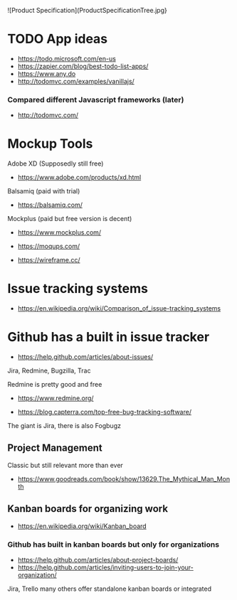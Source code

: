 ![Product Specification](ProductSpecificationTree.jpg}

# TODO App ideas

* https://todo.microsoft.com/en-us
* https://zapier.com/blog/best-todo-list-apps/
* https://www.any.do
* http://todomvc.com/examples/vanillajs/

### Compared different Javascript frameworks (later)
* http://todomvc.com/

# Mockup Tools

Adobe XD (Supposedly still free)
* https://www.adobe.com/products/xd.html

Balsamiq (paid with trial)
* https://balsamiq.com/

Mockplus (paid but free version is decent)
* https://www.mockplus.com/

* https://moqups.com/
* https://wireframe.cc/


# Issue tracking systems

* https://en.wikipedia.org/wiki/Comparison_of_issue-tracking_systems

# Github has a built in issue tracker

* https://help.github.com/articles/about-issues/

Jira, Redmine, Bugzilla, Trac

Redmine is pretty good and free
* https://www.redmine.org/

* https://blog.capterra.com/top-free-bug-tracking-software/

The giant is Jira, there is also Fogbugz


## Project Management

Classic but still relevant more than ever

* https://www.goodreads.com/book/show/13629.The_Mythical_Man_Month

## Kanban boards for organizing work

* https://en.wikipedia.org/wiki/Kanban_board

### Github has built in kanban boards but only for organizations

* https://help.github.com/articles/about-project-boards/
* https://help.github.com/articles/inviting-users-to-join-your-organization/

Jira, Trello many others offer standalone kanban boards or integrated
